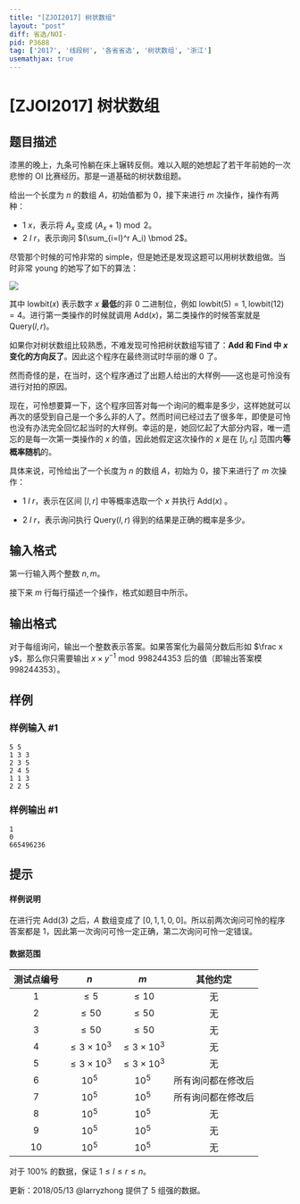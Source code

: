 ```yaml
---
title: "[ZJOI2017] 树状数组"
layout: "post"
diff: 省选/NOI-
pid: P3688
tag: ['2017', '线段树', '各省省选', '树状数组', '浙江']
usemathjax: true
---
```


# [ZJOI2017] 树状数组
## 题目描述

漆黑的晚上，九条可怜躺在床上辗转反侧。难以入眠的她想起了若干年前她的一次悲惨的 OI 比赛经历。那是一道基础的树状数组题。

给出一个长度为 $n$ 的数组 $A$，初始值都为 $0$，接下来进行 $m$ 次操作，操作有两种：

* $1\ x$，表示将 $A_x$  变成 $(A_x + 1) \bmod 2$。
* $2\ l\ r$，表示询问 $(\sum_{i=l}^r A_i) \bmod 2$。

尽管那个时候的可怜非常的 simple，但是她还是发现这题可以用树状数组做。当时非常 young 的她写了如下的算法：

![](https://cdn.luogu.com.cn/upload/pic/4744.png)

其中 $\mathrm{lowbit}(x)$ 表示数字 $x$ **最低**的非 $0$ 二进制位，例如 $\text{lowbit}(5) = 1, \text{lowbit}(12) = 4$。进行第一类操作的时候就调用 $\mathrm{Add}(x)$，第二类操作的时候答案就是 $\mathrm{Query}(l, r)$。

如果你对树状数组比较熟悉，不难发现可怜把树状数组写错了：**$\text{Add}$ 和 $\text{Find}$ 中 $x$  变化的方向反了**。因此这个程序在最终测试时华丽的爆 0 了。

然而奇怪的是，在当时，这个程序通过了出题人给出的大样例——这也是可怜没有进行对拍的原因。

现在，可怜想要算一下，这个程序回答对每一个询问的概率是多少，这样她就可以再次的感受到自己是一个多么非的人了。然而时间已经过去了很多年，即使是可怜也没有办法完全回忆起当时的大样例。幸运的是，她回忆起了大部分内容，唯一遗忘的是每一次第一类操作的 $x$ 的值，因此她假定这次操作的 $x$ 是在 $[l_i, r_i]$  范围内**等概率随机**的。

具体来说，可怜给出了一个长度为 $n$ 的数组 $A$，初始为 $0$，接下来进行了 $m$ 次操作：

* $1\ l\ r$，表示在区间 $[l, r]$ 中等概率选取一个 $x$ 并执行 $\text{Add}(x)$ 。

* $2\ l\ r$，表示询问执行 $\text{Query}(l, r)$ 得到的结果是正确的概率是多少。
## 输入格式

第一行输入两个整数 $n,m$。

接下来 $m$ 行每行描述一个操作，格式如题目中所示。

## 输出格式

对于每组询问，输出一个整数表示答案。如果答案化为最简分数后形如 $\frac x y$，那么你只需要输出 $x\times y^{-1} \bmod 998244353$ 后的值（即输出答案模 $998244353$）。
## 样例

### 样例输入 #1
```
5 5
1 3 3
2 3 5
2 4 5
1 1 3
2 2 5
```
### 样例输出 #1
```
1
0
665496236
```
## 提示

#### 样例说明

在进行完 $\mathrm{Add}(3)$ 之后，$A$ 数组变成了 $[0, 1, 1, 0, 0]$。所以前两次询问可怜的程序答案都是 $1$，因此第一次询问可怜一定正确，第二次询问可怜一定错误。

#### 数据范围

| 测试点编号 |        $n$         |              $m$               |      其他约定      |
| :--------: | :----------------: | :----------------------------: | :----------------: |
|    $1$     |      $\le 5$       |            $\le 10$            |         无         |
|    $2$     |      $\le 50$      |      $\le 50$      |         无         |
|    $3$     |      $\le 50$      |      $\le 50$      |         无         |
|    $4$     | $\le 3\times 10^3$ | $\le 3\times 10^3$ |         无         |
|    $5$     | $\le 3\times 10^3$ | $\le 3\times 10^3$ |         无         |
|    $6$     |       $10^5$       |       $10^5$       | 所有询问都在修改后 |
|    $7$     |       $10^5$       |       $10^5$       | 所有询问都在修改后 |
|    $8$     |       $10^5$       |       $10^5$       |         无         |
|    $9$     |       $10^5$       |       $10^5$       |         无         |
|    $10$    |       $10^5$       |       $10^5$       |         无         |


对于 $100\%$ 的数据，保证 $1\leq l\leq r\leq n$。

更新：2018/05/13 @larryzhong 提供了 5 组强的数据。
